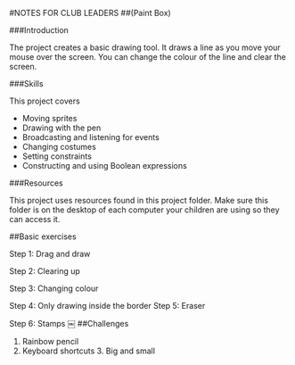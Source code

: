 #NOTES FOR CLUB LEADERS
##(Paint Box)###IntroductionThe project creates a basic drawing tool. It draws a line as you move your mouse over the screen. You can change the colour of the line and clear the screen.###SkillsThis project covers* Moving sprites* Drawing with the pen* Broadcasting and listening for events* Changing costumes* Setting constraints* Constructing and using Boolean expressions###ResourcesThis project uses resources found in this project folder. Make sure this folder is on the desktop of each computer your children are using so they can access it.##Basic exercisesStep 1: Drag and drawStep 2: Clearing upStep 3: Changing colourStep 4: Only drawing inside the border Step 5: EraserStep 6: Stamps￼
##Challenges1. Rainbow pencil2. Keyboard shortcuts 3. Big and small